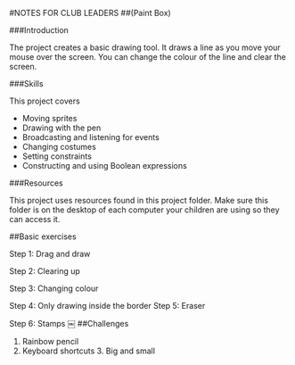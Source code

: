 #NOTES FOR CLUB LEADERS
##(Paint Box)###IntroductionThe project creates a basic drawing tool. It draws a line as you move your mouse over the screen. You can change the colour of the line and clear the screen.###SkillsThis project covers* Moving sprites* Drawing with the pen* Broadcasting and listening for events* Changing costumes* Setting constraints* Constructing and using Boolean expressions###ResourcesThis project uses resources found in this project folder. Make sure this folder is on the desktop of each computer your children are using so they can access it.##Basic exercisesStep 1: Drag and drawStep 2: Clearing upStep 3: Changing colourStep 4: Only drawing inside the border Step 5: EraserStep 6: Stamps￼
##Challenges1. Rainbow pencil2. Keyboard shortcuts 3. Big and small